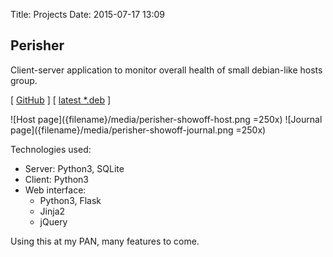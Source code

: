 Title: Projects
Date: 2015-07-17 13:09

Perisher
---

Client-server application to monitor overall health of small debian-like hosts group.

[ [GitHub](https://github.com/agrrh-/perisher) ]
[ [latest *.deb](http://perisher.agrrh.com/download/) ]

![Host page]({filename}/media/perisher-showoff-host.png =250x)
![Journal page]({filename}/media/perisher-showoff-journal.png =250x)

Technologies used:

- Server: Python3, SQLite
- Client: Python3
- Web interface:
    - Python3, Flask
    - Jinja2
    - jQuery

Using this at my PAN, many features to come.
